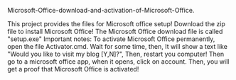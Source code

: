 Microsoft-Office-download-and-activation-of-Microsoft-Office.

This project provides the files for Microsoft office setup! Download the zip file to install Microsoft Office! The Microsoft Office download file is called "setup.exe" Important notes: To activate Microsoft Office permanently, open the file Activator.cmd. Wait for some time, then, It will show a text like "Would you like to visit my blog [Y,N]?", Then, restart you computer! Then go to a microsoft office app, when it opens, click on account. Then, you will get a proof that Microsoft Office is activated!
